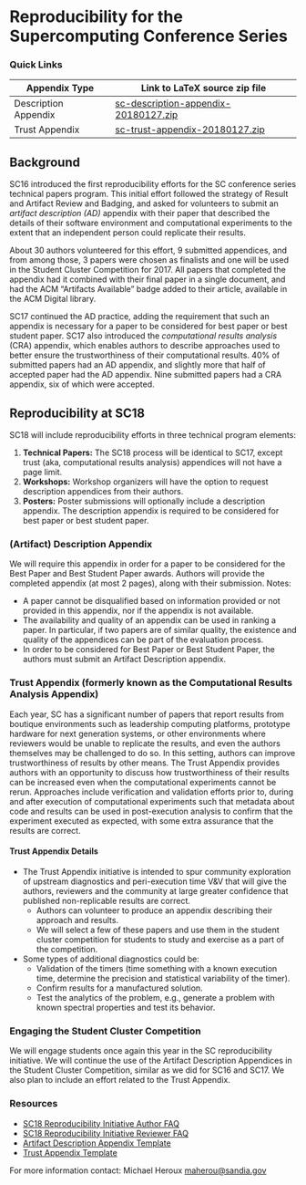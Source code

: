 # Reproducibility for the Supercomputing Conference Series

### Quick Links 
|         Appendix Type                 |  Link to LaTeX source zip file  |
|---------------------------------------|---------------------------------|
|  Description Appendix | [sc-description-appendix-20180127.zip](https://collegeville.github.io/sc-reproducibility/sc-description-appendix-20180127.zip) |
| Trust Appendix | [sc-trust-appendix-20180127.zip](https://collegeville.github.io/sc-reproducibility/sc-trust-appendix-20180127.zip)|


## Background
SC16 introduced the first reproducibility efforts for the SC conference series technical papers program. This initial effort followed the strategy of Result and Artifact Review and Badging, and asked for volunteers to submit an _artifact description (AD)_ appendix with their paper that described the details of their software environment and computational experiments to the extent that an independent person could replicate their results.

About 30 authors volunteered for this effort, 9 submitted appendices, and from among those, 3 papers were chosen as finalists and one will be used in the Student Cluster Competition for 2017. All papers that completed the appendix had it combined with their final paper in a single document, and had the ACM “Artifacts Available” badge added to their article, available in the ACM Digital library.

SC17 continued the AD practice, adding the requirement that such an appendix is necessary for a paper to be considered for best paper or best student paper.  SC17 also introduced the _computational results analysis_ (CRA) appendix, which enables authors to describe approaches used to better ensure the trustworthiness of their computational results.  40% of submitted papers had an AD appendix, and slightly more that half of accepted paper had the AD appendix.  Nine submitted papers had a CRA appendix, six of which were accepted.

## Reproducibility at SC18

SC18 will include reproducibility efforts in three technical program elements:
1. **Technical Papers:** The SC18 process will be identical to SC17, except trust (aka, computational results analysis) appendices will not have a page limit.
2. **Workshops:** Workshop organizers will have the option to request description appendices from their authors.
3. **Posters:** Poster submissions will optionally include a description appendix.  The description appendix is required to be considered for best paper or best student paper.

### (Artifact) Description Appendix

We will require this appendix in order for a paper to be considered for the Best Paper and Best Student Paper awards. Authors will provide the completed appendix (at most 2 pages), along with their submission.
Notes:

- A paper cannot be disqualified based on information provided or not provided in this appendix, nor if the appendix is not available.
- The availability and quality of an appendix can be used in ranking a paper. In particular, if two papers are of similar quality, the existence and quality of the appendices can be part of the evaluation process.
- In order to be considered for Best Paper or Best Student Paper, the authors must submit an Artifact Description appendix.

### Trust Appendix (formerly known as the Computational Results Analysis Appendix)
Each year, SC has a significant number of papers that report results from boutique environments such as leadership computing platforms, prototype hardware for next generation systems, or other environments where reviewers would be unable to replicate the results, and even the authors themselves may be challenged to do so. In this setting, authors can improve trustworthiness of results by other means. The Trust Appendix provides authors with an opportunity to discuss how trustworthiness of their results can be increased even when the computational experiments cannot be rerun. Approaches include verification and validation efforts prior to, during and after execution of computational experiments such that metadata about code and results can be used in post-execution analysis to confirm that the experiment executed as expected, with some extra assurance that the results are correct.

#### Trust Appendix Details
- The Trust Appendix initiative is intended to spur community exploration of upstream diagnostics and peri-execution time V&V that will give the authors, reviewers and the community at large greater confidence that published non-replicable results are correct.
  - Authors can volunteer to produce an appendix describing their approach and results.
  - We will select a few of these papers and use them in the student cluster competition for students to study and exercise as a part of the competition.
- Some types of additional diagnostics could be:
  - Validation of the timers (time something with a known execution time, determine the precision and statistical variability of the timer).
  - Confirm results for a manufactured solution.
  - Test the analytics of the problem, e.g., generate a problem with known spectral properties and test its behavior.

### Engaging the Student Cluster Competition
We will engage students once again this year in the SC reproducibility initiative. We will continue the use of the Artifact Description Appendices in the Student Cluster Competition, similar as we did for SC16 and SC17. We also plan to include an effort related to the Trust Appendix.

### Resources

- [SC18 Reproducibility Initiative Author FAQ](https://collegeville.github.io/sc-reproducibility/AuthorFAQ.html)
- [SC18 Reproducibility Initiative Reviewer FAQ](https://collegeville.github.io/sc-reproducibility/ReviewerFAQ.html)
- [Artifact Description Appendix Template](https://collegeville.github.io/sc-reproducibility/DescriptionAppendixTemplate.html)
- [Trust Appendix Template](https://collegeville.github.io/sc-reproducibility/TrustAppendixTemplate.html)

For more information contact: Michael Heroux <maherou@sandia.gov>
